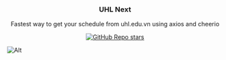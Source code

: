 <h3 align="center">UHL Next</h3>
<p align="center">
    Fastest way to get your schedule from uhl.edu.vn using axios and cheerio
</p>

<div align="center">
  <a href="https://github.com/FissionRET/uhl-next"><img alt="GitHub Repo stars" src="https://img.shields.io/github/stars/FissionRET/uhl-next"></a>  
</div>

![Alt](https://repobeats.axiom.co/api/embed/6b512402a09bbf2ea55dd7a1abea8c26c14f6b34.svg "Repobeats analytics image")